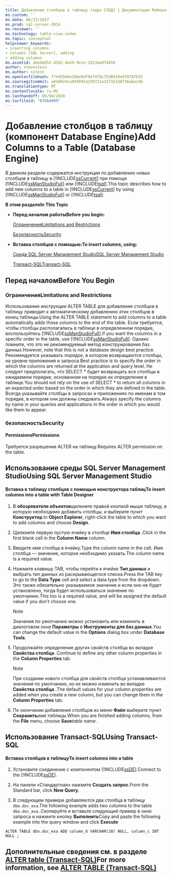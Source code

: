 ```yaml
---
title: Добавление столбцов в таблицу (ядро СУБД) | Документация Майкрософт
ms.custom: ''
ms.date: 06/13/2017
ms.prod: sql-server-2014
ms.reviewer: ''
ms.technology: table-view-index
ms.topic: conceptual
helpviewer_keywords:
- inserting columns
- columns [SQL Server], adding
- adding columns
ms.assetid: abeb8d52-d562-4e29-9e1e-2923ae874859
author: stevestein
ms.author: sstein
ms.openlocfilehash: f7e9294de10be0df9ef470c75d0934e9f8787b55
ms.sourcegitcommit: ad4d92dce894592a259721a1571b1d8736abacdb
ms.translationtype: MT
ms.contentlocale: ru-RU
ms.lasthandoff: 08/04/2020
ms.locfileid: "87664099"
---
```

# <a name="add-columns-to-a-table-database-engine"></a><span data-ttu-id="2f01e-102">Добавление столбцов в таблицу (компонент Database Engine)</span><span class="sxs-lookup"><span data-stu-id="2f01e-102">Add Columns to a Table (Database Engine)</span></span>
  <span data-ttu-id="2f01e-103">В данном разделе содержатся инструкции по добавлению новых столбцов в таблицу в [!INCLUDE[ssCurrent](../../includes/sscurrent-md.md)] при помощи [!INCLUDE[ssManStudioFull](../../includes/ssmanstudiofull-md.md)] или [!INCLUDE[tsql](../../includes/tsql-md.md)].</span><span class="sxs-lookup"><span data-stu-id="2f01e-103">This topic describes how to add new columns to a table in [!INCLUDE[ssCurrent](../../includes/sscurrent-md.md)] by using [!INCLUDE[ssManStudioFull](../../includes/ssmanstudiofull-md.md)] or [!INCLUDE[tsql](../../includes/tsql-md.md)].</span></span>  
  
 <span data-ttu-id="2f01e-104">**В этом разделе**</span><span class="sxs-lookup"><span data-stu-id="2f01e-104">**In This Topic**</span></span>  
  
-   <span data-ttu-id="2f01e-105">**Перед началом работы**</span><span class="sxs-lookup"><span data-stu-id="2f01e-105">**Before you begin:**</span></span>  
  
     [<span data-ttu-id="2f01e-106">Ограничения</span><span class="sxs-lookup"><span data-stu-id="2f01e-106">Limitations and Restrictions</span></span>](#Restrictions)  
  
     [<span data-ttu-id="2f01e-107">Безопасность</span><span class="sxs-lookup"><span data-stu-id="2f01e-107">Security</span></span>](#Security)  
  
-   <span data-ttu-id="2f01e-108">**Вставка столбцов с помощью:**</span><span class="sxs-lookup"><span data-stu-id="2f01e-108">**To insert columns, using:**</span></span>  
  
     [<span data-ttu-id="2f01e-109">Среда SQL Server Management Studio</span><span class="sxs-lookup"><span data-stu-id="2f01e-109">SQL Server Management Studio</span></span>](#SSMSProcedure)  
  
     [<span data-ttu-id="2f01e-110">Transact-SQL</span><span class="sxs-lookup"><span data-stu-id="2f01e-110">Transact-SQL</span></span>](#TsqlProcedure)  
  
##  <a name="before-you-begin"></a><a name="BeforeYouBegin"></a> <span data-ttu-id="2f01e-111">Перед началом</span><span class="sxs-lookup"><span data-stu-id="2f01e-111">Before You Begin</span></span>  
  
###  <a name="limitations-and-restrictions"></a><a name="Restrictions"></a> <span data-ttu-id="2f01e-112">Ограничения</span><span class="sxs-lookup"><span data-stu-id="2f01e-112">Limitations and Restrictions</span></span>  
 <span data-ttu-id="2f01e-113">Использование инструкции ALTER TABLE для добавления столбцов в таблицу приводит к автоматическому добавлению этих столбцов в конец таблицы.</span><span class="sxs-lookup"><span data-stu-id="2f01e-113">Using the ALTER TABLE statement to add columns to a table automatically adds those columns to the end of the table.</span></span> <span data-ttu-id="2f01e-114">Если требуется, чтобы столбцы располагались в таблице в определенном порядке, воспользуйтесь [!INCLUDE[ssManStudioFull](../../includes/ssmanstudiofull-md.md)].</span><span class="sxs-lookup"><span data-stu-id="2f01e-114">If you want the columns in a specific order in the table, use [!INCLUDE[ssManStudioFull](../../includes/ssmanstudiofull-md.md)].</span></span> <span data-ttu-id="2f01e-115">Однако помните, что это не рекомендуемый метод конструирования баз данных.</span><span class="sxs-lookup"><span data-stu-id="2f01e-115">However, note that this is not a database design best practice.</span></span> <span data-ttu-id="2f01e-116">Рекомендуется указывать порядок, в котором возвращаются столбцы, на уровне приложения и запроса.</span><span class="sxs-lookup"><span data-stu-id="2f01e-116">Best practice is to specify the order in which the columns are returned at the application and query level.</span></span> <span data-ttu-id="2f01e-117">Не следует предполагать, что SELECT \* будет возвращать все столбцы в ожидаемом порядке, основанном на порядке их определения в таблице.</span><span class="sxs-lookup"><span data-stu-id="2f01e-117">You should not rely on the use of SELECT \* to return all columns in an expected order based on the order in which they are defined in the table.</span></span> <span data-ttu-id="2f01e-118">Всегда указывайте столбцы в запросах и приложениях по именам в том порядке, в котором они должны следовать.</span><span class="sxs-lookup"><span data-stu-id="2f01e-118">Always specify the columns by name in your queries and applications in the order in which you would like them to appear.</span></span>  
  
###  <a name="security"></a><a name="Security"></a> <span data-ttu-id="2f01e-119">безопасность</span><span class="sxs-lookup"><span data-stu-id="2f01e-119">Security</span></span>  
  
####  <a name="permissions"></a><a name="Permissions"></a> <span data-ttu-id="2f01e-120">Permissions</span><span class="sxs-lookup"><span data-stu-id="2f01e-120">Permissions</span></span>  
 <span data-ttu-id="2f01e-121">Требуется разрешение ALTER на таблицу.</span><span class="sxs-lookup"><span data-stu-id="2f01e-121">Requires ALTER permission on the table.</span></span>  
  
##  <a name="using-sql-server-management-studio"></a><a name="SSMSProcedure"></a> <span data-ttu-id="2f01e-122">Использование среды SQL Server Management Studio</span><span class="sxs-lookup"><span data-stu-id="2f01e-122">Using SQL Server Management Studio</span></span>  
  
#### <a name="to-insert-columns-into-a-table-with-table-designer"></a><span data-ttu-id="2f01e-123">Вставка в таблицу столбцов с помощью конструктора таблиц</span><span class="sxs-lookup"><span data-stu-id="2f01e-123">To insert columns into a table with Table Designer</span></span>  
  
1.  <span data-ttu-id="2f01e-124">В **обозревателе объектов**щелкните правой кнопкой мыши таблицу, в которую необходимо добавить столбцы, и выберите пункт **Конструктор**.</span><span class="sxs-lookup"><span data-stu-id="2f01e-124">In **Object Explorer**, right-click the table to which you want to add columns and choose **Design**.</span></span>  
  
2.  <span data-ttu-id="2f01e-125">Щелкните первую пустую ячейку в столбце **Имя столбца** .</span><span class="sxs-lookup"><span data-stu-id="2f01e-125">Click in the first blank cell in the **Column Name** column.</span></span>  
  
3.  <span data-ttu-id="2f01e-126">Введите имя столбца в ячейку.</span><span class="sxs-lookup"><span data-stu-id="2f01e-126">Type the column name in the cell.</span></span> <span data-ttu-id="2f01e-127">Имя столбца — значение, которое необходимо указать.</span><span class="sxs-lookup"><span data-stu-id="2f01e-127">The column name is a required value.</span></span>  
  
4.  <span data-ttu-id="2f01e-128">Нажмите клавишу TAB, чтобы перейти к ячейке **Тип данных** и выбрать тип данных из раскрывающегося списка.</span><span class="sxs-lookup"><span data-stu-id="2f01e-128">Press the TAB key to go to the **Data Type** cell and select a data type from the dropdown.</span></span> <span data-ttu-id="2f01e-129">Это также обязательно указываемое значение и если оно не будет установлено, тогда будет использоваться значение по умолчанию.</span><span class="sxs-lookup"><span data-stu-id="2f01e-129">This too is a required value, and will be assigned the default value if you don't choose one.</span></span>  
  
    > [!NOTE]  
    >  <span data-ttu-id="2f01e-130"> Значения по умолчанию можно установить или изменить в диалоговом окне **Параметры** в **Инструменты для баз данных**.</span><span class="sxs-lookup"><span data-stu-id="2f01e-130">You can change the default value in the **Options** dialog box under **Database Tools**.</span></span>  
  
5.  <span data-ttu-id="2f01e-131">Продолжайте определение других свойств столбца во вкладке **Свойства столбца** .</span><span class="sxs-lookup"><span data-stu-id="2f01e-131">Continue to define any other column properties in the **Column Properties** tab.</span></span>  
  
    > [!NOTE]  
    >  <span data-ttu-id="2f01e-132"> При создании нового столбца для свойств столбца устанавливаются значения по умолчанию, но их можно изменить во вкладке **Свойства столбца** .</span><span class="sxs-lookup"><span data-stu-id="2f01e-132">The default values for your column properties are added when you create a new column, but you can change them in the **Column Properties** tab.</span></span>  
  
6.  <span data-ttu-id="2f01e-133">По окончании добавления столбцов из меню **Файл** выберите пункт **Сохранить**_имя таблицы_.</span><span class="sxs-lookup"><span data-stu-id="2f01e-133">When you are finished adding columns, from the **File** menu, choose **Save**_table name_.</span></span>  
  
##  <a name="using-transact-sql"></a><a name="TsqlProcedure"></a> <span data-ttu-id="2f01e-134">Использование Transact-SQL</span><span class="sxs-lookup"><span data-stu-id="2f01e-134">Using Transact-SQL</span></span>  
  
#### <a name="to-insert-columns-into-a-table"></a><span data-ttu-id="2f01e-135">Вставка столбцов в таблицу</span><span class="sxs-lookup"><span data-stu-id="2f01e-135">To insert columns into a table</span></span>  
  
1.  <span data-ttu-id="2f01e-136">Установите соединение с компонентом [!INCLUDE[ssDE](../../includes/ssde-md.md)].</span><span class="sxs-lookup"><span data-stu-id="2f01e-136">Connect to the [!INCLUDE[ssDE](../../includes/ssde-md.md)].</span></span>  
  
2.  <span data-ttu-id="2f01e-137">На панели «Стандартная» нажмите **Создать запрос**.</span><span class="sxs-lookup"><span data-stu-id="2f01e-137">From the Standard bar, click **New Query**.</span></span>  
  
3.  <span data-ttu-id="2f01e-138">В следующем примере добавляются два столбца в таблицу `dbo.doc_exa`.</span><span class="sxs-lookup"><span data-stu-id="2f01e-138">The following example adds two columns to the table `dbo.doc_exa`.</span></span> <span data-ttu-id="2f01e-139">Скопируйте и вставьте следующий пример в окно запроса и нажмите кнопку **Выполнить**</span><span class="sxs-lookup"><span data-stu-id="2f01e-139">Copy and paste the following example into the query window and click **Execute**</span></span>  
  
```  
ALTER TABLE dbo.doc_exa ADD column_b VARCHAR(20) NULL, column_c INT NULL ;  
```  
  
##  <a name="for-more-information-see-alter-table-40transact-sql41"></a><a name="FollowUp"></a><span data-ttu-id="2f01e-140">Дополнительные сведения см. в разделе [ALTER table &#40;Transact-SQL&#41;](/sql/t-sql/statements/alter-table-transact-sql)</span><span class="sxs-lookup"><span data-stu-id="2f01e-140">For more information, see [ALTER TABLE &#40;Transact-SQL&#41;](/sql/t-sql/statements/alter-table-transact-sql)</span></span>  
  
  
